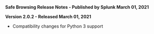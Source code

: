 **Safe Browsing Release Notes - Published by Splunk March 01, 2021**


**Version 2.0.2 - Released March 01, 2021**

* Compatibility changes for Python 3 support
